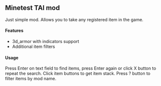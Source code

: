 Minetest TAI mod
-------------------

Just simple mod. Allows you to take any registered item in the game.

#### Features
* 3d_armor with indicators support
* Additional item filters

#### Usage
Press Enter on text field to find items, press Enter again or click X button to repeat the search.
Click item buttons to get item stack. Press ? button to filter items by mod name.
